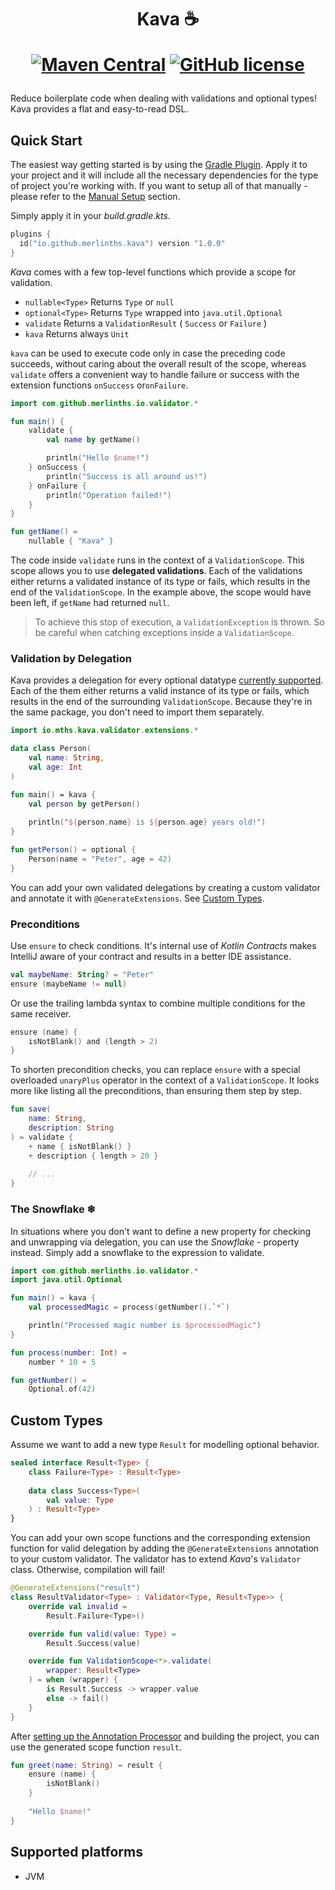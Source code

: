 <h1 align="center">Kava ☕

[![Maven Central](https://img.shields.io/maven-central/v/io.github.merlinths/kava-core?style=for-the-badge)](https://search.maven.org/artifact/io.github.merlinths/kava-core)
[![GitHub license](https://img.shields.io/badge/license-Apache%20License%202.0-red.svg?style=for-the-badge)](https://www.apache.org/licenses/LICENSE-2.0)
</h1>

Reduce boilerplate code when dealing with validations and optional types!
Kava provides a flat and easy-to-read DSL.

## Quick Start

The easiest way getting started is by using the [Gradle Plugin](https://plugins.gradle.org/plugin/io.github.merlinths.kava).
Apply it to your project and it will include all the necessary dependencies for the type of project you're working with.
If you want to setup all of that manually - please refer to the [Manual Setup](https://github.com/MerlinTHS/Kava/wiki/Manual-Setup) section.

Simply apply it in your *build.gradle.kts*.
```kotlin
plugins {
  id("io.github.merlinths.kava") version "1.0.0"
}
```

*Kava* comes with a few top-level functions which provide
a scope for validation.
- ```nullable<Type>``` Returns ```Type``` or ```null```
- ```optional<Type>``` Returns ```Type``` wrapped into ```java.util.Optional```
- ```validate``` Returns a ```ValidationResult``` ( ```Success``` or ```Failure``` )
- ```kava``` Returns always ```Unit```

```kava``` can be used to execute code only in case the preceding code succeeds, without caring about the overall result of the scope, whereas ```validate``` offers a convenient way to handle failure or success with the extension functions ```onSuccess``` or```onFailure```.

```kotlin
import com.github.merlinths.io.validator.*

fun main() {
    validate {
        val name by getName()

        println("Hello $name!")
    } onSuccess {
        println("Success is all around us!")
    } onFailure {
        println("Operation failed!")
    }
}

fun getName() =
    nullable { "Kava" }
```

The code inside ```validate``` runs in the context of a ```ValidationScope```.
This scope allows you to use **delegated validations**. Each of the validations
either returns a validated instance of its type or fails, which results
in the end of the ```ValidationScope```. In the example above, the scope
would have been left, if ```getName``` had returned ```null```. 
<br />
>To achieve this stop of execution, a ```ValidationException``` is thrown.
So be careful when catching exceptions inside a ```ValidationScope```.

### Validation by Delegation
Kava provides a delegation for every optional datatype [currently supported](https://github.com/MerlinTHS/Kava/wiki/Supported-Types).
Each of the them either returns a valid instance of its type or fails, which results in the end of the surrounding ```ValidationScope```.
Because they're in the same package, you don't need to import them separately.

```kotlin
import io.mths.kava.validator.extensions.*

data class Person(
    val name: String,
    val age: Int
)

fun main() = kava {
    val person by getPerson()
    
    println("${person.name} is ${person.age} years old!")
}

fun getPerson() = optional {
    Person(name = "Peter", age = 42)
}
```

You can add your own validated delegations by creating a custom validator and annotate it with ```@GenerateExtensions```.
See [Custom Types]().

### Preconditions

Use ```ensure``` to check conditions. It's internal use of *Kotlin Contracts* makes IntelliJ aware of your contract and results in a better IDE assistance.

```kotlin
val maybeName: String? = "Peter"
ensure (maybeName != null)
```

Or use the trailing lambda syntax to combine multiple conditions for the
same receiver.

```kotlin
ensure (name) {
    isNotBlank() and (length > 2)
}
```

To shorten precondition checks, you can replace ```ensure``` with
a special overloaded ```unaryPlus``` operator in the context of a
```ValidationScope```. It looks more like listing all the
preconditions, than ensuring them step by step.

```kotlin
fun save(
    name: String,
    description: String
) = validate {
    + name { isNotBlank() }
    + description { length > 20 }
    
    // ...
}
```

### The Snowflake ❄

In situations where you don't want to define a new property for checking and unwrapping via delegation,
you can use the *Snowflake* - property instead.
Simply add a snowflake to the expression to validate.

```kotlin
import com.github.merlinths.io.validator.*
import java.util.Optional

fun main() = kava {
    val processedMagic = process(getNumber().`*`)

    println("Processed magic number is $processedMagic")
}

fun process(number: Int) =
    number * 10 + 5

fun getNumber() =
    Optional.of(42)
```

## Custom Types

Assume we want to add a new type ```Result``` for modelling optional behavior.

```kotlin
sealed interface Result<Type> {
    class Failure<Type> : Result<Type>
    
    data class Success<Type>(
        val value: Type
    ) : Result<Type>
}
```

You can add your own scope functions and the corresponding extension function for valid delegation by adding
the ```@GenerateExtensions``` annotation to your custom validator. The validator has to extend _Kava_'s ```Validator``` class.
Otherwise, compilation will fail!

```kotlin
@GenerateExtensions("result")
class ResultValidator<Type> : Validator<Type, Result<Type>> {
    override val invalid =
        Result.Failure<Type>()

    override fun valid(value: Type) =
        Result.Success(value)

    override fun ValidationScope<*>.validate(
        wrapper: Result<Type>
    ) = when (wrapper) {
        is Result.Success -> wrapper.value
        else -> fail()
    }
}
```

After [setting up the Annotation Processor](https://github.com/MerlinTHS/Kava/wiki/Manual-Setup#annotation-processor)
and building the project, you can use the generated scope function ```result```.

```kotlin
fun greet(name: String) = result {
    ensure (name) {
        isNotBlank()
    }
    
    "Hello $name!"
}
```

## Supported platforms
- JVM
